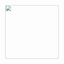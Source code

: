 <div>
<a href="https://github.com/Adailton-Gama">
<img height="170em" src="https://github-readme-stats.vercel.app/api/top-langs/?username=Adailton-Gama&layout=compact&langs_count=7&theme=dracula"/>
</div>
